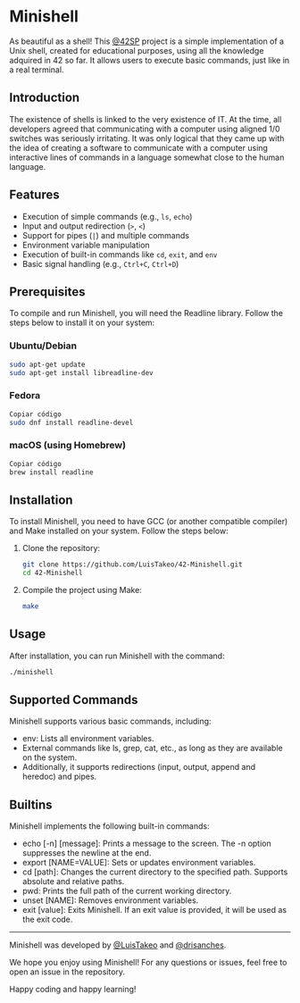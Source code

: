 # Minishell

As beautiful as a shell! This [@42SP](https://github.com/42sp) project is a simple implementation of a Unix shell, created for educational purposes, using all the knowledge adquired in 42 so far. It allows users to execute basic commands, just like in a real terminal.

## Introduction

The existence of shells is linked to the very existence of IT.
At the time, all developers agreed that communicating with a computer using aligned
1/0 switches was seriously irritating.
It was only logical that they came up with the idea of creating a software to communicate with a computer using interactive lines of commands in a language somewhat
close to the human language.

## Features

- Execution of simple commands (e.g., `ls`, `echo`)
- Input and output redirection (`>`, `<`)
- Support for pipes (`|`) and multiple commands
- Environment variable manipulation
- Execution of built-in commands like `cd`, `exit`, and `env`
- Basic signal handling (e.g., `Ctrl+C`, `Ctrl+D`)

## Prerequisites

To compile and run Minishell, you will need the Readline library. Follow the steps below to install it on your system:

### Ubuntu/Debian

```bash
sudo apt-get update
sudo apt-get install libreadline-dev
```

### Fedora
```bash
Copiar código
sudo dnf install readline-devel
```

### macOS (using Homebrew)
```bash
Copiar código
brew install readline
```

## Installation 

To install Minishell, you need to have GCC (or another compatible compiler) and Make installed on your system. Follow the steps below:

1. Clone the repository:

    ```bash
    git clone https://github.com/LuisTakeo/42-Minishell.git
    cd 42-Minishell
    ```

2. Compile the project using Make:

    ```bash
    make
    ```

## Usage

After installation, you can run Minishell with the command:

```bash
./minishell
```

## Supported Commands

Minishell supports various basic commands, including:

- env: Lists all environment variables.
- External commands like ls, grep, cat, etc., as long as they are available on the system.
- Additionally, it supports redirections (input, output, append and heredoc) and pipes.

## Builtins

Minishell implements the following built-in commands:

- echo [-n] [message]: Prints a message to the screen. The -n option suppresses the newline at the end.
- export [NAME=VALUE]: Sets or updates environment variables.
- cd [path]: Changes the current directory to the specified path. Supports absolute and relative paths.
- pwd: Prints the full path of the current working directory.
- unset [NAME]: Removes environment variables.
- exit [value]: Exits Minishell. If an exit value is provided, it will be used as the exit code.

---
Minishell was developed by [@LuisTakeo](https://github.com/LuisTakeo) and [@drisanches](https://github.com/drisanches).

We hope you enjoy using Minishell! For any questions or issues, feel free to open an issue in the repository.

Happy coding and happy learning!
